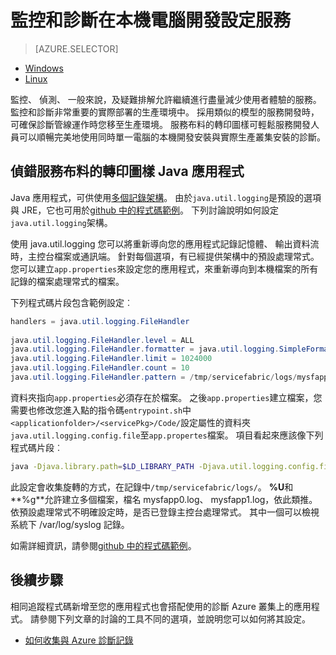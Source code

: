 <properties
   pageTitle="在本機監控和診斷服務撰寫 Azure 服務布料的轉印圖樣 |Microsoft Azure"
   description="瞭解如何監控和診斷您在本機開發的電腦上使用 Microsoft Azure 服務布料的轉印圖樣撰寫的服務。"
   services="service-fabric"
   documentationCenter=".net"
   authors="mani-ramaswamy"
   manager="timlt"
   editor=""/>

<tags
   ms.service="service-fabric"
   ms.devlang="dotnet"
   ms.topic="article"
   ms.tgt_pltfrm="NA"
   ms.workload="NA"
   ms.date="09/24/2016"
   ms.author="subramar"/>


# <a name="monitor-and-diagnose-services-in-a-local-machine-development-setup"></a>監控和診斷在本機電腦開發設定服務


> [AZURE.SELECTOR]
- [Windows](service-fabric-diagnostics-how-to-monitor-and-diagnose-services-locally.md)
- [Linux](service-fabric-diagnostics-how-to-monitor-and-diagnose-services-locally-linux.md)

監控、 偵測、 一般來說，及疑難排解允許繼續進行盡量減少使用者體驗的服務。 監控和診斷非常重要的實際部署的生產環境中。 採用類似的模型的服務開發時，可確保診斷管線運作時您移至生產環境。 服務布料的轉印圖樣可輕鬆服務開發人員可以順暢完美地使用同時單一電腦的本機開發安裝與實際生產叢集安裝的診斷。


## <a name="debugging-service-fabric-java-applications"></a>偵錯服務布料的轉印圖樣 Java 應用程式

Java 應用程式，可供使用[多個記錄架構](http://en.wikipedia.org/wiki/Java_logging_framework)。 由於`java.util.logging`是預設的選項與 JRE，它也可用於[github 中的程式碼範例](http://github.com/Azure-Samples/service-fabric-java-getting-started)。  下列討論說明如何設定`java.util.logging`架構。 
 
使用 java.util.logging 您可以將重新導向您的應用程式記錄記憶體、 輸出資料流時，主控台檔案或通訊端。 針對每個選項，有已經提供架構中的預設處理常式。 您可以建立`app.properties`來設定您的應用程式，來重新導向到本機檔案的所有記錄的檔案處理常式的檔案。 

下列程式碼片段包含範例設定︰ 

```java 
handlers = java.util.logging.FileHandler
 
java.util.logging.FileHandler.level = ALL
java.util.logging.FileHandler.formatter = java.util.logging.SimpleFormatter
java.util.logging.FileHandler.limit = 1024000
java.util.logging.FileHandler.count = 10
java.util.logging.FileHandler.pattern = /tmp/servicefabric/logs/mysfapp%u.%g.log             
```

資料夾指向`app.properties`必須存在於檔案。 之後`app.properties`建立檔案，您需要也修改您進入點的指令碼`entrypoint.sh`中`<applicationfolder>/<servicePkg>/Code/`設定屬性的資料夾`java.util.logging.config.file`至`app.propertes`檔案。 項目看起來應該像下列程式碼片段︰

```sh 
java -Djava.library.path=$LD_LIBRARY_PATH -Djava.util.logging.config.file=<path to app.properties> -jar <service name>.jar
```
 
 
此設定會收集旋轉的方式，在記錄中`/tmp/servicefabric/logs/`。 **%U**和**%g**允許建立多個檔案，檔名 mysfapp0.log、 mysfapp1.log，依此類推。 依預設處理常式不明確設定時，是否已登錄主控台處理常式。 其中一個可以檢視系統下 /var/log/syslog 記錄。
 
如需詳細資訊，請參閱[github 中的程式碼範例](http://github.com/Azure-Samples/service-fabric-java-getting-started)。  



## <a name="next-steps"></a>後續步驟
相同追蹤程式碼新增至您的應用程式也會搭配使用的診斷 Azure 叢集上的應用程式。 請參閱下列文章的討論的工具不同的選項，並說明您可以如何將其設定。
* [如何收集與 Azure 診斷記錄](service-fabric-diagnostics-how-to-setup-lad.md)
